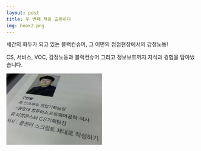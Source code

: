 ```yaml
---
layout: post
title: 두 번째 책을 출판하다
img: book2.png
---
```



세간의 화두가 되고 있는 블랙컨슈머, 그 이면의 접점현장에서의 감정노동! 

CS, 서비스, VOC, 감정노동과 블랙컨슈머 그리고 정보보호까지 지식과 경험을 담아냈습니다.

<img src="/images/book2-1.png" width="50%">
